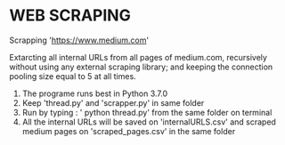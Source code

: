 # WEB SCRAPING
Scrapping 'https://www.medium.com'

Extarcting all internal URLs from all pages of medium.com, recursively without using any external scraping library;
and keeping the connection pooling size equal to 5 at all times.

1) The programe runs best in Python 3.7.0
2) Keep 'thread.py' and 'scrapper.py' in same folder
3) Run by typing : ' python thread.py' from the same folder on terminal
4) All the internal URLs will be saved on 'internalURLS.csv' and scraped medium pages on 'scraped_pages.csv' in the same folder
